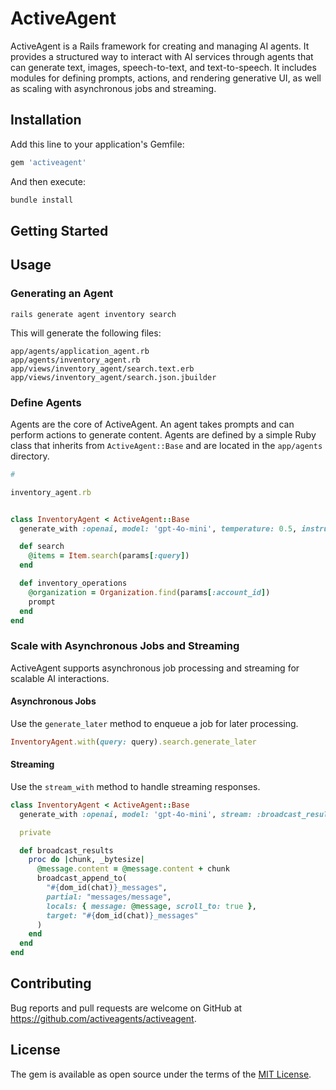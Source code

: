 # ActiveAgent

ActiveAgent is a Rails framework for creating and managing AI agents. It provides a structured way to interact with AI services through agents that can generate text, images, speech-to-text, and text-to-speech. It includes modules for defining prompts, actions, and rendering generative UI, as well as scaling with asynchronous jobs and streaming.

## Installation

Add this line to your application's Gemfile:

```ruby
gem 'activeagent'
```

And then execute:

```sh
bundle install
```
## Getting Started

## Usage

### Generating an Agent
```
rails generate agent inventory search
```

This will generate the following files:
```
app/agents/application_agent.rb
app/agents/inventory_agent.rb
app/views/inventory_agent/search.text.erb
app/views/inventory_agent/search.json.jbuilder
```

### Define Agents

Agents are the core of ActiveAgent. An agent takes prompts and can perform actions to generate content. Agents are defined by a simple Ruby class that inherits from `ActiveAgent::Base` and are located in the `app/agents` directory.

```ruby
# 

inventory_agent.rb


class InventoryAgent < ActiveAgent::Base
  generate_with :openai, model: 'gpt-4o-mini', temperature: 0.5, instructions: :inventory_operations

  def search
    @items = Item.search(params[:query])
  end

  def inventory_operations
    @organization = Organization.find(params[:account_id])
    prompt
  end
end
```



### Scale with Asynchronous Jobs and Streaming

ActiveAgent supports asynchronous job processing and streaming for scalable AI interactions.

#### Asynchronous Jobs

Use the `generate_later` method to enqueue a job for later processing.

```ruby
InventoryAgent.with(query: query).search.generate_later
```

#### Streaming

Use the `stream_with` method to handle streaming responses.

```ruby
class InventoryAgent < ActiveAgent::Base
  generate_with :openai, model: 'gpt-4o-mini', stream: :broadcast_results

  private

  def broadcast_results
    proc do |chunk, _bytesize|
      @message.content = @message.content + chunk
      broadcast_append_to(
        "#{dom_id(chat)}_messages",
        partial: "messages/message",
        locals: { message: @message, scroll_to: true },
        target: "#{dom_id(chat)}_messages"
      )
    end
  end
end
```

## Contributing

Bug reports and pull requests are welcome on GitHub at https://github.com/activeagents/activeagent.

## License

The gem is available as open source under the terms of the [MIT License](https://opensource.org/licenses/MIT).

